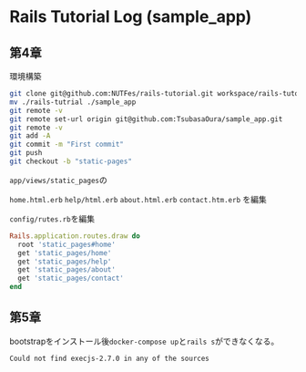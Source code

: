 # Rails Tutorial Log (sample_app)

## 第4章

環境構築

```bash
git clone git@github.com:NUTFes/rails-tutorial.git workspace/rails-tutorial
mv ./rails-tutrial ./sample_app
git remote -v
git remote set-url origin git@github.com:TsubasaOura/sample_app.git
git remote -v
git add -A
git commit -m "First commit"
git push
git checkout -b "static-pages"
```



`app/views/static_pages`の

`home.html.erb` `help/html.erb` `about.html.erb` `contact.htm.erb` を編集



`config/rutes.rb`を編集

```ruby
Rails.application.routes.draw do
  root 'static_pages#home'
  get 'static_pages/home'
  get 'static_pages/help'
  get 'static_pages/about'
  get 'static_pages/contact'
end
```



## 第5章



bootstrapをインストール後`docker-compose up`と`rails s`ができなくなる。

```bash
Could not find execjs-2.7.0 in any of the sources
```



